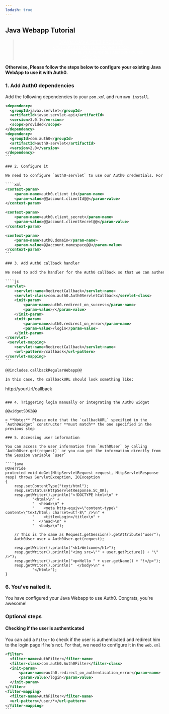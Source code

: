 ```yaml
---
lodash: true
---
```


## Java Webapp Tutorial

<div class="package" style="text-align: center;">
  <blockquote>
    <a href="@@base_url@@/auth0-java/master/create-package?path=examples/java-regular-webapp&filePath=examples/java-regular-webapp/src/main/webapp/WEB-INF/web.xml&type=replace@@account.clientParam@@" class="btn btn-lg btn-success btn-package" style="text-transform: uppercase; color: white">
      <span style="display: block">Download a Seed project</span>
      <% if (account.userName) { %>
      <span class="smaller" style="display:block; font-size: 11px">with your Auth0 API Keys already set and configured</span>
      <% } %>
    </a>
  </blockquote>
</div>

**Otherwise, Please follow the steps below to configure your existing Java WebApp to use it with Auth0.**

### 1. Add Auth0 dependencies

Add the following dependencies to your `pom.xml` and run `mvn install`.

````xml
<dependency>
  <groupId>javax.servlet</groupId>
  <artifactId>javax.servlet-api</artifactId>
  <version>3.0.1</version>
  <scope>provided</scope>
</dependency>
<dependency>
  <groupId>com.auth0</groupId>
  <artifactId>auth0-servlet</artifactId>
  <version>2.0</version>
</dependency>
```

### 2. Configure it

We need to configure `auth0-servlet` to use our Auth0 credentials. For that, just modify the `web.xml`

````xml
<context-param>
    <param-name>auth0.client_id</param-name>
    <param-value>@@account.clientId@@</param-value>
</context-param>

<context-param>
    <param-name>auth0.client_secret</param-name>
    <param-value>@@account.clientSecret@@</param-value>
</context-param>

<context-param>
    <param-name>auth0.domain</param-name>
    <param-value>@@account.namespace@@</param-value>
</context-param>
```

### 3. Add Auth0 callback handler

We need to add the handler for the Auth0 callback so that we can authenticate the user and get his information. For that, we'll use the `Servlet` provided by the SDK. We have to configure it on the `web.xml`

````js
<servlet>
    <servlet-name>RedirectCallback</servlet-name>
    <servlet-class>com.auth0.Auth0ServletCallback</servlet-class>
    <init-param>
        <param-name>auth0.redirect_on_success</param-name>
        <param-value>/</param-value>
    </init-param>
    <init-param>
        <param-name>auth0.redirect_on_error</param-name>
        <param-value>/login</param-value>
    </init-param>
</servlet>
 <servlet-mapping>
    <servlet-name>RedirectCallback</servlet-name>
    <url-pattern>/callback</url-pattern>
</servlet-mapping>
```

@@includes.callbackRegularWebapp@@

In this case, the callbackURL should look something like:

````
http://yourUrl/callback
```

### 4. Triggering login manually or integrating the Auth0 widget

@@widgetSDK2@@

> **Note:** Please note that the `callbackURL` specified in the `Auth0Widget` constructor **must match** the one specified in the previous step

### 5. Accessing user information

You can access the user information from `Auth0User` by calling `Auth0User.get(request)` or you can get the information directly from the Session variable `user`

````java
@Override
protected void doGet(HttpServletRequest request, HttpServletResponse resp) throws ServletException, IOException
{
    resp.setContentType("text/html");
    resp.setStatus(HttpServletResponse.SC_OK);
    resp.getWriter().println("<!DOCTYPE html>\n" +
            "<html>\n" +
            "  <head>\n" +
            "    <meta http-equiv=\"content-type\" content=\"text/html; charset=utf-8\" />\n" +
            "    <title>Login</title>\n" +
            "  </head>\n" +
            "  <body>\n");

    // This is the same as Request.getSession().getAttribute("user");
    Auth0User user = Auth0User.get(request);

    resp.getWriter().println("<h1>Welcome</h1>");
    resp.getWriter().println("<img src=\"" + user.getPicture() + "\" />");
    resp.getWriter().println("<p>Hello " + user.getName() + "!</p>");
    resp.getWriter().println("  </body>\n" +
            "</html>");
}
```

### 6. You've nailed it.

You have configured your Java Webapp to use Auth0. Congrats, you're awesome!

### Optional steps

#### Checking if the user is authenticated

You can add a `Filter` to check if the user is authenticated and redirect him to the login page if he's not. For that, we need to configure it in the `web.xml`

````xml
<filter>
  <filter-name>AuthFilter</filter-name>
  <filter-class>com.auth0.Auth0Filter</filter-class>
  <init-param>
      <param-name>auth0.redirect_on_authentication_error</param-name>
      <param-value>/login</param-value>
  </init-param>
</filter>
<filter-mapping>
  <filter-name>AuthFilter</filter-name>
  <url-pattern>/user/*</url-pattern>
</filter-mapping>
```
